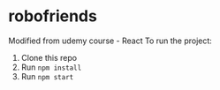 # robofriends
Modified from udemy course - React
To run the project:

1. Clone this repo
2. Run `npm install`
3. Run `npm start`
